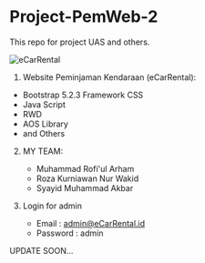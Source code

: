 # Project-PemWeb-2 
This repo for project UAS and others.

![eCarRental](https://user-images.githubusercontent.com/112401116/213734824-38c2678b-5e42-4d62-9322-c7100e040c55.png)


1. Website Peminjaman Kendaraan (eCarRental):
  - Bootstrap 5.2.3 Framework CSS
  - Java Script
  - RWD
  - AOS Library
  - and Others
  

2. MY TEAM:
    - Muhammad Rofi'ul Arham
    - Roza Kurniawan Nur Wakid
    - Syayid Muhammad Akbar

3. Login for admin
     - Email    : admin@eCarRental.id
     - Password : admin

UPDATE SOON...